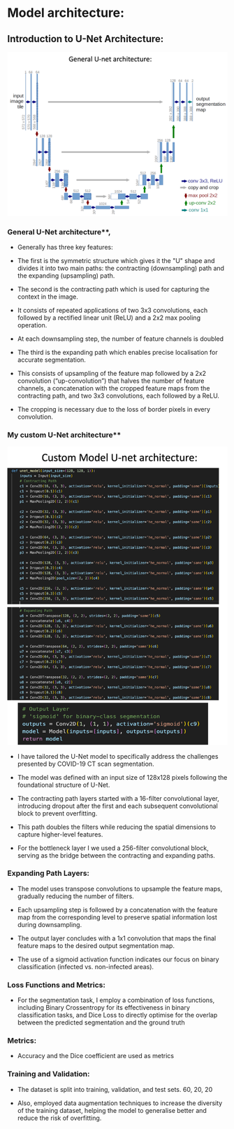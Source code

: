 # Model architecture:
## **Introduction to U-Net Architecture**:  

![image12](../assets/pic12.png)

### General U-Net architecture**, 

- Generally has three key features: 

- The first is the symmetric structure which gives it the "U" shape and divides it into two main paths: the contracting (downsampling) path and the expanding (upsampling) path. 

- The second is the contracting path which is used for capturing the context in the image. 

- It consists of repeated applications of two 3x3 convolutions, each followed by a rectified linear unit (ReLU) and a 2x2 max pooling operation.

- At each downsampling step, the number of feature channels is doubled

- The third is the expanding path which enables precise localisation for accurate segmentation. 

- This consists of upsampling of the feature map followed by a 2x2 convolution (“up-convolution”) that halves the number of feature channels, a concatenation with the cropped feature maps from the contracting path, and two 3x3 convolutions, each followed by a ReLU. 

- The cropping is necessary due to the loss of border pixels in every convolution.

### My custom U-Net architecture**

![image14](../assets/pic14.png)

- I have tailored the U-Net model to specifically address the challenges presented by COVID-19 CT scan segmentation.

- The model was defined with an input size of 128x128 pixels following the foundational structure of U-Net.

- The contracting path layers started with a 16-filter convolutional layer, introducing dropout after the first and each subsequent convolutional block to prevent overfitting. 

- This path doubles the filters while reducing the spatial dimensions to capture higher-level features. 

- For the bottleneck layer I we used a 256-filter convolutional block, serving as the bridge between the contracting and expanding paths. 

### Expanding Path Layers:

- The model uses transpose convolutions to upsample the feature maps, gradually reducing the number of filters. 

- Each upsampling step is followed by a concatenation with the feature map from the corresponding level to preserve spatial information lost during downsampling. 

- The output layer concludes with a 1x1 convolution that maps the final feature maps to the desired output segmentation map. 

- The use of a sigmoid activation function indicates our focus on binary classification (infected vs. non-infected areas). 

### Loss Functions and Metrics: 

- For the segmentation task, I employ a combination of loss functions, including Binary Crossentropy for its effectiveness in binary classification tasks, and Dice Loss to directly optimise for the overlap between the predicted segmentation and the ground truth

### Metrics: 

- Accuracy and the Dice coefficient are used as metrics

### Training and Validation: 

- The dataset is split into training, validation, and test sets. 60, 20, 20

- Also, employed data augmentation techniques to increase the diversity of the training dataset, helping the model to generalise better and reduce the risk of overfitting. 

